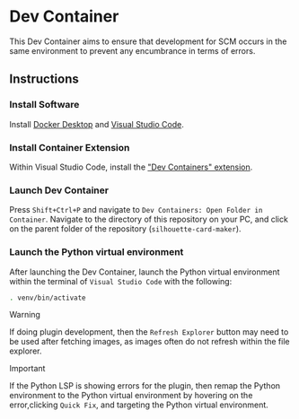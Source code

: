 # Dev Container
This Dev Container aims to ensure that development for SCM occurs in the same environment to prevent any encumbrance in terms of errors.

## Instructions

### Install Software
Install [Docker Desktop](https://www.docker.com/products/docker-desktop/) and [Visual Studio Code](https://code.visualstudio.com/download).

### Install Container Extension
Within Visual Studio Code, install the ["Dev Containers" extension](https://marketplace.visualstudio.com/items?itemName=ms-vscode-remote.remote-containers).

### Launch Dev Container
Press `Shift+Ctrl+P` and navigate to `Dev Containers: Open Folder in Container`.
Navigate to the directory of this repository on your PC, and click on the parent folder of the repository (`silhouette-card-maker`).

### Launch the Python virtual environment
After launching the Dev Container, launch the Python virtual environment within the terminal of `Visual Studio Code` with the following:
```bash
. venv/bin/activate
```

> [!WARNING]
> If doing plugin development, then the `Refresh Explorer` button may need to be used after fetching images, as images often do not refresh within the file explorer.

> [!IMPORTANT]
> If the Python LSP is showing errors for the plugin, then remap the Python environment to the Python virtual environment by hovering on the error,clicking `Quick Fix`, and targeting the Python virtual environment.